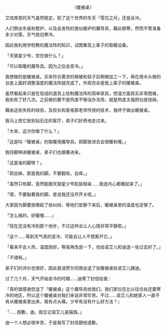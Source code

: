 <p align="center">〈暖被桌〉</p>

艾琉席恩的天气虽然稳定，到了这个世界的冬天「雪花之月」还是会冷。

人们祭出冬装和壁炉，以及会发热的类似暖炉的魔导具，藉此御寒，然而不管准备多少对策，天气依旧寒冷。

因此我利用学校教的魔法阵的知识，试图重现上辈子的取暖设备。

「天狼星少爷，您在做什么？」

「可以取暖的魔导具。因为之后会变冷。」

我想做的是暖被桌。买来符合需求的棉被和毯子后稍微加工一下，再在用木头做的台座上画好调整温度的魔法阵就完成了。外观完全是我上辈子的暖被桌。

虽然看起来只是在现成的道具上绘制魔法阵的简单家具，控温方面其实非常困难，我失败了好几次。之前做的要不是热度不够没办法用，就是热度太强把台座烧掉。

藉由这些失败的经验，及校长和麦格那老师传授的技术，我终于做出暖被桌。

我马上把它放到钻石庄的客厅，弟子们好奇地走过来。

「大哥，这次你做了什么？」

「这是叫『暖被桌』的取暖用魔导具。把脚放进去会很暖和喔。」

我将脚伸进暖被桌，弟子们也跟著进来。

「这是谁的脚呀？」

「莉丝姊，那是我的脚。不要戳啦，会痒。」

「虽然只有脚，竟然能跟天狼星少爷肌肤相亲……我连内心都暖起来了。」

「喂，不要黏著我的脚。是说我还没开开关呢。」

大家因为脚要放哪起了些纠纷，等他们安静下来后，暖被桌里的温度也足够了。

「怎么搞的，好暖喔……」

「现在还没有冷到那个地步，不过这样会让人心情非常平静耶。」

「这个……等到天气真的变冷，可能会让人不想离开它。」

「看来不会人热，温度刚好。等我再改良一下，也给诺艾儿和迪送一张过去好了。」

「不错呀。」

弟子们的评价也很好，因此我请贾尔冈商会送了张暖被桌给诺艾儿跟迪。

过了几个月，天气开始变冷的时期……迪寄了封信给我：

『真的很感谢您送了「暖被桌」这个魔导具给我们。我们家位在比以往住处还要寒冷的地区，所以这个暖被桌对我们来说非常珍贵。不过……诺艾儿和她家人一直不肯从暖被桌里出来，我有点头痛。少爷有没有什么好方法？』

「……抱歉，迪。我忘记诺艾儿是猫族。」

迪一个人想必很辛苦，于是我写了封信跟他道歉。

